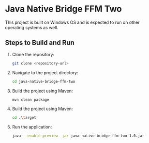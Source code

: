 # Java Native Bridge FFM Two

This project is built on Windows OS and is expected to run on other operating systems as well.

## Steps to Build and Run

1. Clone the repository:
    ```bash
    git clone <repository-url>
    ```

2. Navigate to the project directory:
    ```bash
    cd java-native-bridge-ffm-two
    ```

3. Build the project using Maven:
    ```bash
    mvn clean package
    ```

4. Build the project using Maven:
    ```bash
    cd .\target
    ```

5. Run the application:
    ```bash
    java --enable-preview -jar java-native-bridge-ffm-two-1.0.jar
    ```